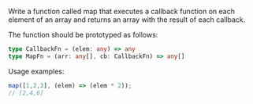 Write a function called map that executes a callback function on each element of an array and returns an array with the result of each callback.

The function should be prototyped as follows:

```typescript
type CallbackFn = (elem: any) => any
type MapFn = (arr: any[], cb: CallbackFn) => any[]
```

Usage examples:

```typescript
map([1,2,3], (elem) => (elem * 2));
// [2,4,6]
```
